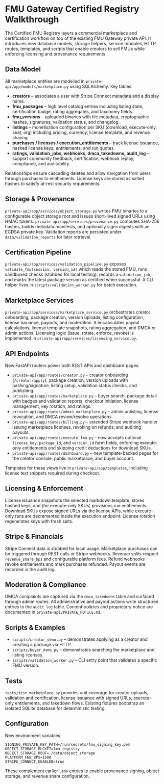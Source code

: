 # FMU Gateway Certified Registry Walkthrough

The Certified FMU Registry layers a commercial marketplace and certification workflow on top of the existing FMU Gateway private API. It introduces new database models, storage helpers, service modules, HTTP routes, templates, and scripts that enable creators to sell FMUs while enforcing licensing and provenance requirements.

## Data Model

All marketplace entities are modelled in `private-api/app/models/marketplace.py` using SQLAlchemy. Key tables:

- **creators** – associates a user with Stripe Connect metadata and a display name.
- **fmu_packages** – high level catalog entries including listing state, certification badge, rating aggregates, and taxonomy fields.
- **fmu_versions** – uploaded binaries with file metadata, cryptographic hashes, signatures, validation status, and changelog.
- **listings** – monetisation configuration per SKU (download, execute-only, seat, org) including pricing, currency, license template, and revenue sharing.
- **purchases / licenses / execution_entitlements** – track license issuance, hashed license keys, entitlements, and run quotas.
- **ratings, validation_jobs, webhooks, dmca_takedowns, audit_log** – support community feedback, certification, webhook replay, compliance, and auditability.

Relationships ensure cascading deletes and allow navigation from users through purchases to entitlements. License keys are stored as salted hashes to satisfy at-rest security requirements.

## Storage & Provenance

`private-api/app/services/object_storage.py` writes FMU binaries to a configurable object storage root and issues short-lived signed URLs using HMAC tokens. `private-api/app/services/provenance.py` computes SHA-256 hashes, builds metadata manifests, and optionally signs digests with an ECDSA private key. Validation reports are persisted under `data/validation_reports` for later retrieval.

## Certification Pipeline

`private-api/app/services/validation_pipeline.py` exposes `validate_fmu(session, version_id)` which reads the stored FMU, runs sandboxed checks (stubbed for local testing), records a `validation_job`, and marks the latest package version as certified when successful. A CLI helper lives in `scripts/validation_worker.py` for batch execution.

## Marketplace Services

`private-api/app/services/marketplace_service.py` orchestrates creator onboarding, package creation, version uploads, listing configuration, license issuance, payouts, and moderation. It encapsulates payout calculations, license template snapshots, rating aggregation, and DMCA or admin actions. Licensing logic (issue, rotate, enforce, revoke) is implemented in `private-api/app/services/licensing_service.py`.

## API Endpoints

New FastAPI routers power both REST APIs and dashboard pages:

- `private-api/app/routes/creator.py` – creator onboarding (`/creator/apply`), package creation, version uploads with hashing/signature, listing setup, validation status checks, and publishing.
- `private-api/app/routes/marketplace.py` – buyer search, package detail with badges and validation reports, checkout initiation, license management, key rotation, and ratings.
- `private-api/app/routes/admin_marketplace.py` – admin unlisting, license revocation, and DMCA review/resolve operations.
- `private-api/app/routes/billing.py` – extended Stripe webhook handler issuing marketplace licenses, revoking on refunds, and auditing payouts.
- `private-api/app/routes/execute_fmu.py` – now accepts optional `license_key`, `package_id`, and `version_id` form fields, enforcing execute-only entitlements and skipping credit deductions for download SKUs.
- `private-api/app/routes/dashboard.py` – new template-backed pages for the creator console, public marketplace, and buyer account.

Templates for these views live in `private-api/app/templates`, including license text snippets required during checkout.

## Licensing & Enforcement

License issuance snapshots the selected markdown template, stores hashed keys, and (for execute-only SKUs) provisions run entitlements. Download SKUs expose signed URLs via the license APIs, while execute-only runs are decremented inside the execution endpoint. License rotation regenerates keys with fresh salts.

## Stripe & Financials

Stripe Connect data is stubbed for local usage. Marketplace purchases can be triggered through REST calls or Stripe webhooks. Revenue splits respect `revenue_share_bps` and configurable platform fees. Refund webhooks revoke entitlements and mark purchases refunded. Payout events are recorded in the audit log.

## Moderation & Compliance

DMCA complaints are captured via the `dmca_takedowns` table and surfaced through admin routes. All administrative and payout actions write structured entries to the `audit_log` table. Content policies and proprietary notice are documented in `private-api/PRIVATE_NOTICE.md`.

## Scripts & Examples

- `scripts/creator_demo.py` – demonstrates applying as a creator and creating a package via HTTP.
- `scripts/buyer_demo.py` – demonstrates searching the marketplace and listing licenses.
- `scripts/validation_worker.py` – CLI entry point that validates a specific FMU version.

## Tests

`tests/test_marketplace.py` provides unit coverage for creator uploads, validation and certification, license issuance with signed URLs, execute-only entitlements, and takedown flows. Existing fixtures bootstrap an isolated SQLite database for deterministic testing.

## Configuration

New environment variables:

```
SIGNING_PRIVATE_KEY_PATH=/run/secrets/fmu_signing_key.pem
OBJECT_STORAGE_BUCKET=fmu-registry
OBJECT_STORAGE_ROOT=./data/object_storage
PLATFORM_FEE_BPS=1500
STRIPE_CONNECT_ENABLED=true
```

These complement earlier `.env` entries to enable provenance signing, object storage, and revenue share configuration.

